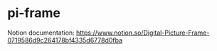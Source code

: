 # pi-frame

Notion documentation: https://www.notion.so/Digital-Picture-Frame-0719586d9c264178bf4335d6778d0fba

